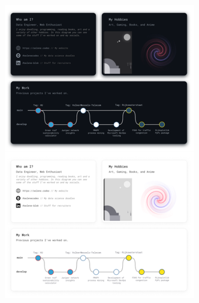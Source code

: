 ![Fancy logo](./Github%20Profile%20Dark.png#gh-dark-mode-only)
![Fancy logo](./Github%20Profile%20Light.png#gh-light-mode-only)
